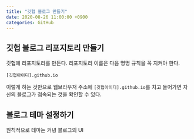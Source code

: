 ```yaml
---
title: "깃헙 블로그 만들기"
date: 2020-08-26 11:00:00 +0900
categories: GitHub 
---
```


## 깃헙 블로그 리포지토리 만들기

깃헙에 리포지토리를 만든다. 리포지토리 이름은 다음 명명 규칙을 꼭 지켜야 한다. 

```
[깃헙아이디].github.io
```

이렇게 하는 것만으로 웹브라우저 주소에 `[깃헙아이디].github.io`를 치고 들어가면 자신의 블로그가 접속되는 것을 확인할 수 있다.

## 블로그 테마 설정하기

원칙적으로 테마는 커녕 블로그의 UI